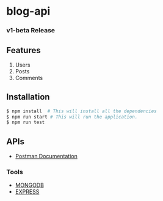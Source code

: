 # blog-api

### v1-beta Release

## Features
1. Users
2. Posts
3. Comments

## Installation

```bash
$ npm install  # This will install all the dependencies
$ npm run start # This will run the application.
$ npm run test
```

## APIs
- [Postman Documentation](https://documenter.getpostman.com/view/6220740/TzCJg9uA)

### Tools
- [MONGODB](https://www.mongodb.com/)
- [EXPRESS](https://github.com/expressjs/express)
